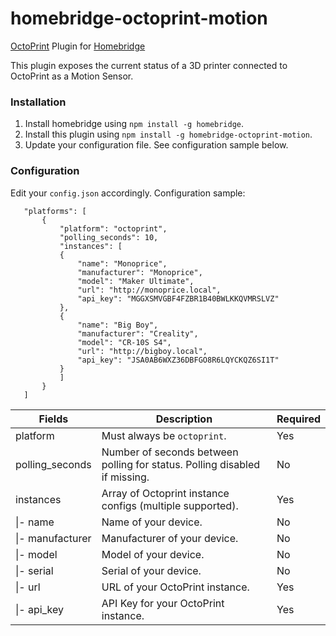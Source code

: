 # homebridge-octoprint-motion
[OctoPrint](https://octoprint.org) Plugin for [Homebridge](https://github.com/nfarina/homebridge)

This plugin exposes the current status of a 3D printer connected to OctoPrint as a Motion Sensor.

### Installation
1. Install homebridge using `npm install -g homebridge`.
2. Install this plugin using `npm install -g homebridge-octoprint-motion`.
3. Update your configuration file. See configuration sample below.

### Configuration
Edit your `config.json` accordingly. Configuration sample:
 ```
    "platforms": [
        {
            "platform": "octoprint",
            "polling_seconds": 10,
            "instances": [
            {
                "name": "Monoprice",
                "manufacturer": "Monoprice",
                "model": "Maker Ultimate",
                "url": "http://monoprice.local",
                "api_key": "MGGXSMVGBF4FZBR1B40BWLKKQVMRSLVZ"
            },
            {
                "name": "Big Boy",
                "manufacturer": "Creality",
                "model": "CR-10S S4",
                "url": "http://bigboy.local",
                "api_key": "JSA0AB6WXZ36DBFGO8R6LQYCKQZ6SI1T"
            }
            ]
        }
    ]
```

| Fields             | Description                                                                  | Required |
|--------------------|------------------------------------------------------------------------------|----------|
| platform           | Must always be `octoprint`.                                                  | Yes      |
| polling_seconds    | Number of seconds between polling for status. Polling disabled if missing.   | No       |
| instances          | Array of Octoprint instance configs (multiple supported).                    | Yes      |
| \|- name           | Name of your device.                                                         | No       |
| \|- manufacturer   | Manufacturer of your device.                                                 | No       |
| \|- model          | Model of your device.                                                        | No       |
| \|- serial         | Serial of your device.                                                       | No       |
| \|- url            | URL of your OctoPrint instance.                                              | Yes      |
| \|- api_key        | API Key for your OctoPrint instance.                                         | Yes      |
